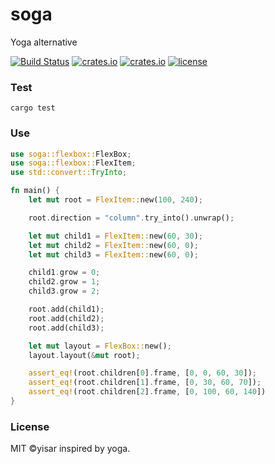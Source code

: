 # soga
Yoga alternative

[![Build Status](https://github.com/yisar/soga/actions/workflows/rust.yml/badge.svg)](https://github.com/yisar/soga/actions)
[![crates.io](https://img.shields.io/crates/v/soga.svg)](https://crates.io/crates/soga)
[![crates.io](https://docs.rs/soga/badge.svg)](https://docs.rs/soga/)
[![license](https://img.shields.io/github/license/yisar/soga.svg)](https://github.com/yisar/deku)

### Test

```shell
cargo test
```

### Use

```rs
use soga::flexbox::FlexBox;
use soga::flexbox::FlexItem;
use std::convert::TryInto;

fn main() {
    let mut root = FlexItem::new(100, 240);

    root.direction = "column".try_into().unwrap();

    let mut child1 = FlexItem::new(60, 30);
    let mut child2 = FlexItem::new(60, 0);
    let mut child3 = FlexItem::new(60, 0);

    child1.grow = 0;
    child2.grow = 1;
    child3.grow = 2;

    root.add(child1);
    root.add(child2);
    root.add(child3);

    let mut layout = FlexBox::new();
    layout.layout(&mut root);

    assert_eq!(root.children[0].frame, [0, 0, 60, 30]);
    assert_eq!(root.children[1].frame, [0, 30, 60, 70]);
    assert_eq!(root.children[2].frame, [0, 100, 60, 140])
}

```

### License

MIT ©yisar inspired by yoga.
